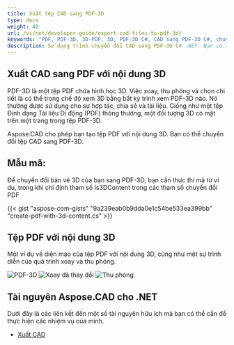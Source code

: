 ```yaml
---
title: Xuất tệp CAD sang PDF-3D
type: docs
weight: 40
url: /vi/net/developer-guide/export-cad-files-to-pdf-3d/
keywords: "PDF, PDF-3D, 3D-PDF, 3D, PDF-3D C#, CAD sang PDF-3D C#, chuyển đổi AutoCAD, chuyển đổi autocad sang pdf-3d"
description: Sử dụng trình chuyển đổi CAD sang PDF-3D C# .NET. Bạn có thể chuyển đổi mô hình 3D sang PDF-3D trong C# .NET.
---
```


## **Xuất CAD sang PDF với nội dung 3D**

PDF-3D là một tệp PDF chứa hình học 3D. Việc xoay, thu phóng và chọn chi tiết là có thể trong chế độ xem 3D bằng bất kỳ trình xem PDF-3D nào. Nó thường được sử dụng cho sự hợp tác, chia sẻ và tài liệu. Giống như một tệp Định dạng Tài liệu Di động (PDF) thông thường, một đối tượng 3D có mặt trên một trang trong tệp PDF-3D.

Aspose.CAD cho phép bạn tạo tệp PDF với nội dung 3D. Bạn có thể chuyển đổi tệp CAD sang PDF-3D.

## **Mẫu mã:**

Để chuyển đổi bản vẽ 3D của bạn sang PDF-3D, bạn cần thực thi mã từ ví dụ, trong khi chỉ định tham số Is3DContent trong các tham số chuyển đổi PDF

{{< gist "aspose-com-gists" "9a239eab0b9dda0e1c54be533ea399bb" "create-pdf-with-3d-content.cs" >}}

## **Tệp PDF với nội dung 3D**

Một ví dụ về diện mạo của tệp PDF với nội dung 3D, cũng như một sự trình diễn của quá trình xoay và thu phóng.

![PDF-3D](/_assets/guide/pdf-3d/result.png)
![Xoay đã thay đổi](/_assets/guide/pdf-3d/rotate.png)
![Thu phóng](/_assets/guide/pdf-3d/scaling.png)

## **Tài nguyên Aspose.CAD cho .NET**

Dưới đây là các liên kết đến một số tài nguyên hữu ích mà bạn có thể cần để thực hiện các nhiệm vụ của mình.

- [Xuất CAD](/vi/cad/net/exporting-cad/)
